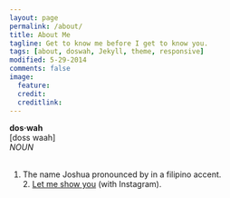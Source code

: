 ```yaml
---
layout: page
permalink: /about/
title: About Me
tagline: Get to know me before I get to know you.
tags: [about, doswah, Jekyll, theme, responsive]
modified: 5-29-2014
comments: false
image:
  feature:
  credit: 
  creditlink:
---
```

**dos·wah**
<br>[doss waah]<br>
*NOUN*<br><br>
   1. The name Joshua pronounced by in a filipino accent. <br>2. [Let me show you](https://www.instagram.com/doswah/) (with Instagram).

